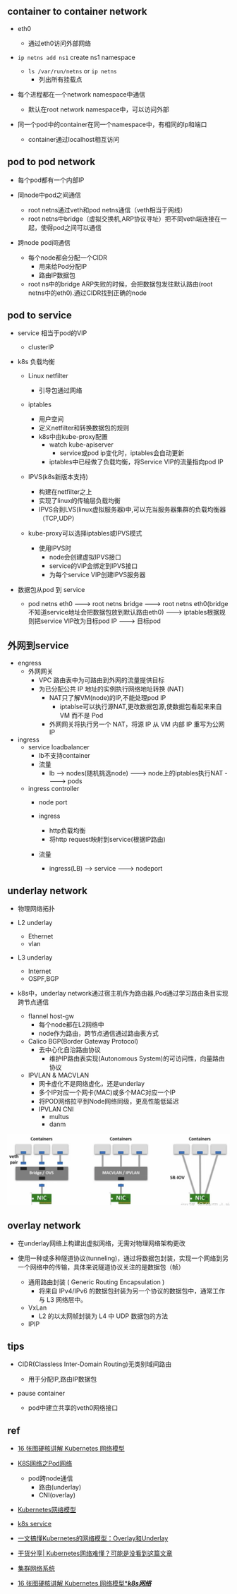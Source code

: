 ## container to container network
+ eth0
    + 通过eth0访问外部网络

+ `ip netns add ns1` create ns1 namespace
    + `ls /var/run/netns` or `ip netns`
        + 列出所有挂载点

+ 每个进程都在一个network namespace中通信
    + 默认在root network namespace中，可以访问外部

+ 同一个pod中的container在同一个namespace中，有相同的Ip和端口
    + container通过localhost相互访问

## pod to pod network
+ 每个pod都有一个内部IP

+ 同node中pod之间通信
    + root netns通过veth和pod netns通信（veth相当于网线）
    + root netns中bridge（虚拟交换机,ARP协议寻址）把不同veth端连接在一起，使得pod之间可以通信

+ 跨node pod间通信
    + 每个node都会分配一个CIDR
        + 用来给Pod分配IP
        + 路由IP数据包
    + root ns中的bridge ARP失败的时候，会把数据包发往默认路由(root netns中的eth0).通过CIDR找到正确的node

## pod to service

+ service 相当于pod的VIP
    + clusterIP
+ k8s 负载均衡
    + Linux netfilter
        + 引导包通过网络
    + iptables
        + 用户空间
        + 定义netfilter和转换数据包的规则
        + k8s中由kube-proxy配置
            + watch kube-apiserver
                + service或pod ip变化时，iptables会自动更新
            + iptables中已经做了负载均衡，将Service VIP的流量指向pod IP
    + IPVS(k8s新版本支持)
        + 构建在netfilter之上
        + 实现了linux的传输层负载均衡
        + IPVS合到LVS(linux虚拟服务器)中,可以充当服务器集群的负载均衡器（TCP,UDP）

    + kube-proxy可以选择iptables或IPVS模式
        + 使用IPVS时
            + node会创建虚拟IPVS接口
            + service的VIP会绑定到IPVS接口
            + 为每个service VIP创建IPVS服务器

+ 数据包从pod 到 service
    + pod netns eth0 ---> root netns bridge ---> root netns eth0(bridge不知道service地址会把数据包放到默认路由eth0) ---> iptables根据规则把service VIP改为目标pod IP ---> 目标pod

## 外网到service
+ engress
    + 外网网关
        + VPC 路由表中为可路由到外网的流量提供目标
        + 为已分配公共 IP 地址的实例执行网络地址转换 (NAT)
            + NAT只了解VM(node)的IP,不能处理pod IP
                + iptablse可以执行源NAT,更改数据包源,使数据包看起来来自 VM 而不是 Pod
            + 外网网关将执行另一个 NAT，将源 IP 从 VM 内部 IP 重写为公网IP
+ ingress
    + service loadbalancer
        + lb不支持container
        + 流量
            + lb --> nodes(随机挑选node) ---> node上的iptables执行NAT ----> pods
    + ingress controller
        + node port
        + ingress
            + http负载均衡
            + 将http request映射到service(根据IP路由)
        
        + 流量
            + ingress(LB) --> service ---> nodeport

## underlay network
+ 物理网络拓扑

+ L2 underlay
    + Ethernet
    + vlan

+ L3 underlay
    + Internet
    + OSPF,BGP

+ k8s中，underlay network通过宿主机作为路由器,Pod通过学习路由条目实现跨节点通信
    + flannel host-gw
        + 每个node都在L2网络中
        + node作为路由，跨节点通信通过路由表方式
    + Calico BGP(Border Gateway Protocol)
        + 去中心化自治路由协议
            + 维护IP路由表实现(Autonomous System)的可访问性，向量路由协议
    + IPVLAN & MACVLAN
        + 网卡虚化不是网络虚化，还是underlay
        + 多个IP对应一个网卡(MAC)或多个MAC对应一个IP
        + 将POD网络拉平到Node网络同级，更高性能低延迟
        + IPVLAN CNI
            + multus
            + danm

![](./img/IPVLAN.png)


## overlay network

+ 在underlay网络上构建出虚拟网络，无需对物理网络架构更改

+ 使用一种或多种隧道协议(tunneling)，通过将数据包封装，实现一个网络到另一个网络中的传输，具体来说隧道协议关注的是数据包（帧）
    + 通用路由封装 ( Generic Routing Encapsulation )
        + 将来自 IPv4/IPv6 的数据包封装为另一个协议的数据包中，通常工作与 L3 网络层中。
    + VxLan
        + L2 的以太网帧封装为 L4 中 UDP 数据包的方法
    + IPIP

## tips

+ CIDR(Classless Inter-Domain Routing)无类别域间路由
    + 用于分配IP,路由IP数据包

+ pause container
    + pod中建立共享的veth0网络接口

## ref

+ [16 张图硬核讲解 Kubernetes 网络模型](https://zhuanlan.zhihu.com/p/555185137)
+ [K8S网络之Pod网络](https://mp.weixin.qq.com/s/eKcSIU9w-Q_AHumgbC8DUA)
    + pod跨node通信
        + 路由(underlay)
        + CNI(overlay)
+ [Kubernetes网络模型](https://mp.weixin.qq.com/s/ennOLcCVUernHkgmPj4ung)
+ [k8s service](https://www.zhihu.com/question/359649715/answer/2792064190)



+ [一文搞懂Kubernetes的网络模型：Overlay和Underlay](https://jishuin.proginn.com/p/763bfbd5be01)
+ [干货分享| Kubernetes网络难懂？可能是没看到这篇文章](https://zhuanlan.zhihu.com/p/526586444)
+ [集群网络系统](https://kubernetes.io/zh/docs/concepts/cluster-administration/networking/)
+ [16 张图硬核讲解 Kubernetes 网络模型******k8s网络*****](https://zhuanlan.zhihu.com/p/555185137)

